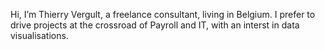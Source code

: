 Hi, I’m Thierry Vergult, a freelance consultant, living in Belgium.
I prefer to drive projects at the crossroad of Payroll and IT, with an interst in data visualisations.


<!---
thierryVergult/thierryVergult is a ✨ special ✨ repository because its `README.md` (this file) appears on your GitHub profile.
You can click the Preview link to take a look at your changes.
--->
